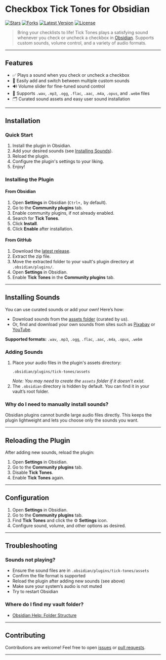 # Checkbox Tick Tones for Obsidian

[![Stars](https://img.shields.io/github/stars/DontBlameMe99/Tick-Tones?style=for-the-badge&labelColor=%231e1e2e&color=%23f9e2af)](https://github.com/DontBlameMe99/Tick-Tones/stargazers)
[![Forks](https://img.shields.io/github/forks/DontBlameMe99/Tick-Tones?style=for-the-badge&labelColor=%231e1e2e&color=%2394e2d5)](https://github.com/DontBlameMe99/Tick-Tones/network/members)
[![Latest Version](https://img.shields.io/github/v/release/DontBlameMe99/Tick-Tones?include_prereleases&display_name=tag&style=for-the-badge&label=Version&labelColor=%231e1e2e&color=%23cba6f7)](https://github.com/DontBlameMe99/Tick-Tones/releases)
[![License](https://img.shields.io/github/license/DontBlameMe99/Tick-Tones?style=for-the-badge&labelColor=%231e1e2e&color=%23f38ba8)](LICENSE)

> Bring your checklists to life! Tick Tones plays a satisfying sound whenever you check or uncheck a checkbox in [Obsidian](https://obsidian.md/). Supports custom sounds, volume control, and a variety of audio formats.

---

## Features

- ✅ Plays a sound when you check or uncheck a checkbox
- 🎵 Easily add and switch between multiple custom sounds
- 🔊 Volume slider for fine-tuned sound control
- 💾 Supports `.wav`, `.mp3`, `.ogg`, `.flac`, `.aac`, `.m4a`, `.opus`, and `.webm` files
- 🗂️ Curated sound assets and easy user sound installation

---

## Installation

### Quick Start

1. Install the plugin in Obsidian.
2. Add your desired sounds (see [Installing Sounds](#installing-sounds)).
3. Reload the plugin.
4. Configure the plugin's settings to your liking.
5. Enjoy!

### Installing the Plugin

#### From Obsidian

1. Open **Settings** in Obsidian (`Ctrl+,` by default).
2. Go to the **Community plugins** tab.
3. Enable community plugins, if not already enabled.
4. Search for **Tick Tones**.
5. Click **Install**.
6. Click **Enable** after installation.

#### From GitHub

1. Download the [latest release](https://github.com/DontBlameMe99/Tick-Tones/releases/latest).
2. Extract the zip file.
3. Move the extracted folder to your vault's plugin directory at `.obsidian/plugins/`.
4. Open **Settings** in Obsidian.
5. Enable **Tick Tones** in the **Community plugins** tab.

---

## Installing Sounds

You can use curated sounds or add your own! Here’s how:

- Download sounds from the [assets folder](https://github.com/DontBlameMe99/Tick-Tones/tree/master/assets) (curated by us).
- Or, find and download your own sounds from sites such as [Pixabay](https://pixabay.com/sound-effects/search/click/) or [YouTube](https://youtube.com).

**Supported formats:** `.wav`, `.mp3`, `.ogg`, `.flac`, `.aac`, `.m4a`, `.opus`, `.webm`

### Adding Sounds

1. Place your audio files in the plugin's assets directory:
   ```
   .obsidian/plugins/tick-tones/assets
   ```
   _Note: You may need to create the `assets` folder if it doesn't exist._
2. The `.obsidian` directory is hidden by default. You can find it in your vault’s root folder.

### Why do I need to manually install sounds?

Obsidian plugins cannot bundle large audio files directly. This keeps the plugin lightweight and lets you choose only the sounds you want.

---

## Reloading the Plugin

After adding new sounds, reload the plugin:

1. Open **Settings** in Obsidian.
2. Go to the **Community plugins** tab.
3. Disable **Tick Tones**.
4. Enable **Tick Tones** again.

---

## Configuration

1. Open **Settings** in Obsidian.
2. Go to the **Community plugins** tab.
3. Find **Tick Tones** and click the ⚙️ **Settings** icon.
4. Configure sound, volume, and other options as desired.

---

## Troubleshooting

### Sounds not playing?

- Ensure the sound files are in `.obsidian/plugins/tick-tones/assets`
- Confirm the file format is supported
- Reload the plugin after adding new sounds (see above)
- Make sure your system’s audio is not muted
- Try to restart Obsidian

### Where do I find my vault folder?

- [Obsidian Help: Folder Structure](https://help.obsidian.md/Advanced+topics/How+Obsidian+stores+data)

---

## Contributing

Contributions are welcome!
Feel free to open [issues](https://github.com/DontBlameMe99/Tick-Tones/issues) or [pull requests](https://github.com/DontBlameMe99/Tick-Tones/pulls).

---
